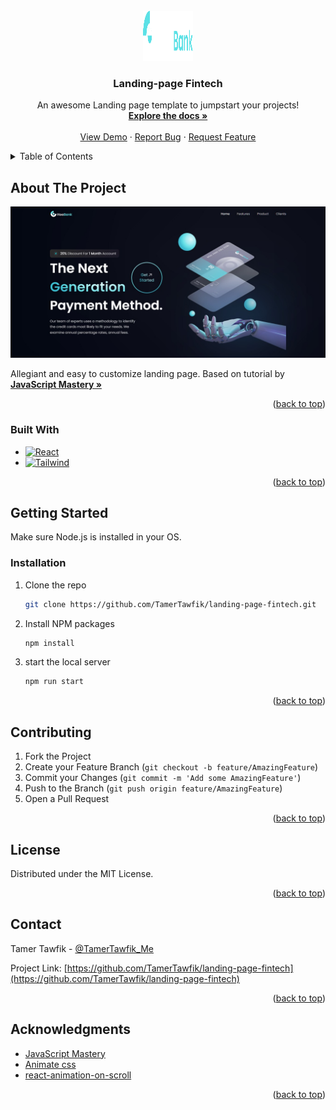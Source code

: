 


<!-- PROJECT LOGO -->
<br />
<div align="center">
  <a href="https://github.com/TamerTawfik/landing-page-fintech">
    <img src="src/assets/logo.svg" alt="Logo" width="80" height="80">
  </a>

  <h3 align="center">Landing-page Fintech</h3>

  <p align="center">
    An awesome Landing page template to jumpstart your projects!
    <br />
    <a href="https://github.com/TamerTawfik/landing-page-fintech"><strong>Explore the docs »</strong></a>
    <br />
    <br />
    <a href="https://landing-page-fintech.netlify.app/">View Demo</a>
    ·
    <a href="https://github.com/TamerTawfik/landing-page-fintech/issues">Report Bug</a>
    ·
    <a href="https://github.com/TamerTawfik/landing-page-fintech/issues">Request Feature</a>
  </p>
</div>



<!-- TABLE OF CONTENTS -->
<details>
  <summary>Table of Contents</summary>
  <ol>
    <li>
      <a href="#about-the-project">About The Project</a>
      <ul>
        <li><a href="#built-with">Built With</a></li>
      </ul>
    </li>
    <li>
      <a href="#getting-started">Getting Started</a>
      <ul>
        <li><a href="#installation">Installation</a></li>
      </ul>
    </li>
    <li><a href="#contributing">Contributing</a></li>
    <li><a href="#license">License</a></li>
    <li><a href="#contact">Contact</a></li>
    <li><a href="#acknowledgments">Acknowledgments</a></li>
  </ol>
</details>



<!-- ABOUT THE PROJECT -->
## About The Project

[![Product Name Screen Shot][product-screenshot]](https://landing-page-fintech.netlify.app/)

Allegiant and easy to customize landing page. Based on tutorial by <a href="https://www.youtube.com/c/JavaScriptMastery/featured"><strong>JavaScript Mastery »</strong></a>

<p align="right">(<a href="#readme-top">back to top</a>)</p>



### Built With



* [![React][React.js]][React-url]
* [![Tailwind][Tailwind.css]][Tailwind-url]


<p align="right">(<a href="#readme-top">back to top</a>)</p>



<!-- GETTING STARTED -->
## Getting Started

Make sure Node.js is installed in your OS.


### Installation

1. Clone the repo
   ```sh
   git clone https://github.com/TamerTawfik/landing-page-fintech.git
   ```
2. Install NPM packages
   ```sh
   npm install
   ```
3. start the local server
   ```sh
   npm run start
   ```

<p align="right">(<a href="#readme-top">back to top</a>)</p>



<!-- CONTRIBUTING -->
## Contributing


1. Fork the Project
2. Create your Feature Branch (`git checkout -b feature/AmazingFeature`)
3. Commit your Changes (`git commit -m 'Add some AmazingFeature'`)
4. Push to the Branch (`git push origin feature/AmazingFeature`)
5. Open a Pull Request

<p align="right">(<a href="#readme-top">back to top</a>)</p>



<!-- LICENSE -->
## License

Distributed under the MIT License.

<p align="right">(<a href="#readme-top">back to top</a>)</p>



<!-- CONTACT -->
## Contact

Tamer Tawfik - [@TamerTawfik_Me](https://twitter.com/TamerTawfik_Me) 

Project Link: [https://github.com/TamerTawfik/landing-page-fintech](https://github.com/TamerTawfik/landing-page-fintech)

<p align="right">(<a href="#readme-top">back to top</a>)</p>



<!-- ACKNOWLEDGMENTS -->
## Acknowledgments


* [JavaScript Mastery](https://www.youtube.com/c/JavaScriptMastery/featured)
* [Animate css](https://animate.style/)
* [react-animation-on-scroll](https://www.metinarslanturk.com/react-animation-on-scroll/)

<p align="right">(<a href="#readme-top">back to top</a>)</p>



<!-- MARKDOWN LINKS & IMAGES -->
<!-- https://www.markdownguide.org/basic-syntax/#reference-style-links -->
<!-- [linkedin-shield]: https://img.shields.io/badge/-LinkedIn-black.svg?style=for-the-badge&logo=linkedin&colorB=555 -->
<!-- [linkedin-url]: https://linkedin.com/ -->
[product-screenshot]: src/assets/screenshot.png
[React.js]: https://img.shields.io/badge/React-20232A?style=for-the-badge&logo=react&logoColor=61DAFB
[React-url]: https://reactjs.org/
[Tailwind.css]: https://img.shields.io/badge/tailwind-css-20232A?style=for-the-badge&logo=tailwind-css&logoColor=61DAFB
[Tailwind-url]: https://tailwindcss.com/
